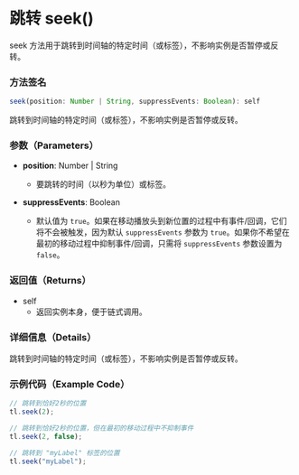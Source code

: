 # 跳转 seek()

seek 方法用于跳转到时间轴的特定时间（或标签），不影响实例是否暂停或反转。

### 方法签名

```typescript
seek(position: Number | String, suppressEvents: Boolean): self
```

跳转到时间轴的特定时间（或标签），不影响实例是否暂停或反转。

### 参数（Parameters）

- **position**: Number | String

  - 要跳转的时间（以秒为单位）或标签。

- **suppressEvents**: Boolean
  - 默认值为 `true`。如果在移动播放头到新位置的过程中有事件/回调，它们将不会被触发，因为默认 `suppressEvents` 参数为 `true`。如果你不希望在最初的移动过程中抑制事件/回调，只需将 `suppressEvents` 参数设置为 `false`。

### 返回值（Returns）

- self
  - 返回实例本身，便于链式调用。

### 详细信息（Details）

跳转到时间轴的特定时间（或标签），不影响实例是否暂停或反转。

### 示例代码（Example Code）

```javascript
// 跳转到恰好2秒的位置
tl.seek(2);

// 跳转到恰好2秒的位置，但在最初的移动过程中不抑制事件
tl.seek(2, false);

// 跳转到 "myLabel" 标签的位置
tl.seek("myLabel");
```
